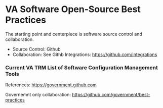 # VA Software Open-Source Best Practices

The starting point and centerpiece is software source control and collaboration.

* Source Control: Github
* Collaboration:  See Githb Integrations:  https://github.com/integrations


### Current VA TRM List of Software Configuration Management Tools



References:
https://government.github.com

Governemnt only collaboration:
https://github.com/government/best-practices
